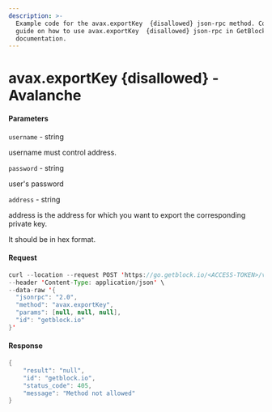 ```yaml
---
description: >-
  Example code for the avax.exportKey  {disallowed} json-rpc method. Сomplete
  guide on how to use avax.exportKey  {disallowed} json-rpc in GetBlock.io Web3
  documentation.
---
```


# avax.exportKey {disallowed} - Avalanche

#### Parameters

`username` - string

username must control address.

`password` - string

user's password

`address` - string

address is the address for which you want to export the corresponding private key.

It should be in hex format.

#### Request

```java
curl --location --request POST 'https://go.getblock.io/<ACCESS-TOKEN>/v1/ext/bc/C/rpc' \
--header 'Content-Type: application/json' \
--data-raw '{
  "jsonrpc": "2.0",
  "method": "avax.exportKey",
  "params": [null, null, null],
  "id": "getblock.io"
}'
```

#### Response

```java
{
    "result": "null",
    "id": "getblock.io",
    "status_code": 405,
    "message": "Method not allowed"
}
```

